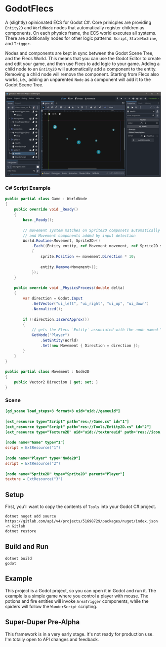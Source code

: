 # GodotFlecs
A (slightly) opinionated ECS for Godot C#. Core prinicples are providing `Entity2D` and `WorldNode` nodes that automatically register children as components. On each physics frame, the ECS world executes all systems. There are additionally nodes for other logic patterns: `Script`, `StateMachine`, and `Trigger`.

Nodes and components are kept in sync between the Godot Scene Tree, and the Flecs World. This means that you can use the Godot Editor to create and edit your game, and then use Flecs to add logic to your game. Adding a child node to an `Entity2D` will automatically add a component to the entity. Removing a child node will remove the component. Starting from Flecs also works, i.e., adding an unparented `Node` as a component will add it to the Godot Scene Tree.

![Screenshot](Capture.PNG)

### C# Script Example
```cs
public partial class Game : WorldNode
{
	public override void _Ready()
	{
		base._Ready();

        // movement system matches on Sprite2D componets automatically discovered by Entity2D,
        // and Movement components added by input detection
		World.Routine<Movement, Sprite2D>()
            .Each((Entity entity, ref Movement movement, ref Sprite2D sprite) =>
            {
                sprite.Position += movement.Direction * 10;

                entity.Remove<Movement>();
            });
	}

	public override void _PhysicsProcess(double delta)
	{
		var direction = Godot.Input
            .GetVector("ui_left", "ui_right", "ui_up", "ui_down")
            .Normalized();

		if (!direction.IsZeroApprox())
		{
            // gets the Flecs `Entity` associated with the node named "Player"
			GetNode("Player")
                .GetEntity(World)
                .Set(new Movement { Direction = direction });
		}
	}
}

public partial class Movement : Node2D
{
    public Vector2 Direction { get; set; }
}
```

### Scene
```ini
[gd_scene load_steps=3 format=3 uid="uid://gameuid"]

[ext_resource type="Script" path="res://Game.cs" id="1"]
[ext_resource type="Script" path="res://Tools/Entity2D.cs" id="2"]
[ext_resource type="Texture2D" uid="uid://textureuid" path="res://icon.svg" id="3"]

[node name="Game" type="1"]
script = ExtResource("1")

[node name="Player" type="Node2D"]
script = ExtResource("2")

[node name="Sprite2D" type="Sprite2D" parent="Player"]
texture = ExtResource("3")
```

## Setup
First, you'll want to copy the contents of `Tools` into your Godot C# project.

```
dotnet nuget add source https://gitlab.com/api/v4/projects/51698729/packages/nuget/index.json -n Gitlab
dotnet restore
```

## Build and Run
```
dotnet build
godot
```

## Example
This project is a Godot project, so you can open it in Godot and run it. The example is a simple game where you control a player with mouse. The potions and fire entities will invoke `AreaTrigger` components, while the spiders will follow the `WanderScript` scripting.

## Super-Duper Pre-Alpha
This framework is in a very early stage. It's not ready for production use. I'm totally open to API changes and feedback.